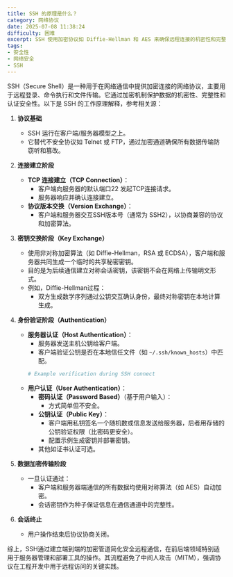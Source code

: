```yaml
---
title: SSH 的原理是什么？
category: 网络协议
date: 2025-07-08 11:38:24
difficulty: 困难
excerpt: SSH 使用加密协议如 Diffie-Hellman 和 AES 来确保远程连接的机密性和完整性。
tags:
- 安全性
- 网络安全
- SSH
---
```

SSH（Secure Shell）是一种用于在网络通信中提供加密连接的网络协议，主要用于远程登录、命令执行和文件传输。它通过加密机制保护数据的机密性、完整性和认证安全性。以下是 SSH 的工作原理解释，参考相关源：

1. **协议基础**
   - SSH 运行在客户端/服务器模型之上。
   - 它替代不安全协议如 Telnet 或 FTP，通过加密通道确保所有数据传输防窃听和篡改。

2. **连接建立阶段**
   - **TCP 连接建立（TCP Connection）**：
     - 客户端向服务器的默认端口22 发起TCP连接请求。
     - 服务器响应并确认连接建立。
   - **协议版本交换（Version Exchange）**：
     - 客户端和服务器交互SSH版本号（通常为 SSH2），以协商兼容的协议和加密算法。

3. **密钥交换阶段（Key Exchange）**
   - 使用非对称加密算法（如 Diffie-Hellman，RSA 或 ECDSA），客户端和服务器共同生成一个临时的共享秘密密钥。
   - 目的是为后续通信建立对称会话密钥，该密钥不会在网络上传输明文形式。
   - 例如，Diffie-Hellman过程：
     - 双方生成数学序列通过公钥交互确认身份，最终对称密钥在本地计算生成。

4. **身份验证阶段（Authentication）**
   - **服务器认证（Host Authentication）**：
     - 服务器发送主机公钥给客户端。
     - 客户端验证公钥是否在本地信任文件（如 `~/.ssh/known_hosts`）中匹配。
     ```bash
     # Example verification during SSH connect
     ```
   - **用户认证（User Authentication）**：
     - **密码认证（Password Based）**（基于用户输入）：
       - 方式简单但不安全。
     - **公钥认证（Public Key）**：
       - 客户端用私钥签名一个随机数或信息发送给服务器，后者用存储的公钥验证权限（比密码更安全）。
       - 配置示例生成密钥并部署密钥。
     - 其他如证书认证可选。

5. **数据加密传输阶段**
   - 一旦认证通过：
     - 客户端和服务器端通信的所有数据均使用对称算法（如 AES）自动加密。
     - 会话密钥作为种子保证信息在通信通道中的完整性。

6. **会话终止**
   - 用户操作结束后协议协商关闭。

综上，SSH通过建立端到端的加密管道简化安全远程通信，在前后端领域特别适用于服务器管理和部署工具的操作。其流程避免了中间人攻击（MITM），强调协议在工程开发中用于远程访问的关键实践。
